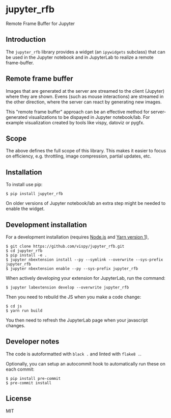 # jupyter_rfb

Remote Frame Buffer for Jupyter

## Introduction

The `jupyter_rfb` library provides a widget (an `ipywidgets` subclass)
that can be used in the Jupyter notebook and in JupyterLab to realize
a remote frame-buffer.


## Remote frame buffer

Images that are generated at the server are streamed to the client
(Jupyter) where they are shown. Evens (such as mouse interactions) are
streamed in the other direction, where the server can react by
generating new images.

This "remote frame buffer" approach can be an effective method for
server-generated visualizations to be dispayed in Jupyter notebook/lab. For
example visualization created by tools like vispy, datoviz or pygfx.

## Scope

The above defines the full scope of this library. This makes it easier
to focus on efficiency, e.g. throttling, image compression, partial updates, etc.


## Installation

To install use pip:

    $ pip install jupyter_rfb

On older versions of Jupyter notebook/lab an extra step might be needed
to enable the widget.


## Development installation

For a development installation (requires [Node.js](https://nodejs.org) and [Yarn version 1](https://classic.yarnpkg.com/)),

    $ git clone https://github.com/vispy/jupyter_rfb.git
    $ cd jupyter_rfb
    $ pip install -e .
    $ jupyter nbextension install --py --symlink --overwrite --sys-prefix jupyter_rfb
    $ jupyter nbextension enable --py --sys-prefix jupyter_rfb

When actively developing your extension for JupyterLab, run the command:

    $ jupyter labextension develop --overwrite jupyter_rfb

Then you need to rebuild the JS when you make a code change:

    $ cd js
    $ yarn run build

You then need to refresh the JupyterLab page when your javascript changes.


## Developer notes

The code is autoformatted with `black .` and linted with `flake8 .`.

Optionally, you can setup an autocommit hook to automatically run these on each commit:
```
$ pip install pre-commit
$ pre-commit install
```


## License

MIT
